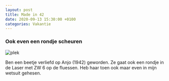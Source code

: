 ```yaml
---
layout: post
title: Made in 42
date: 2020-09-13 15:30:00 +0100
categories: Vakantie
---
```


### Ook even een rondje scheuren
![plek](http://prisse.net/anjo.jpg)  

Ben een beetje verliefd op Anjo (1942) geworden. Ze gaat ook een rondje in de Laser met ZW 6 op de fluessen.
Heb haar toen ook maar even in mijn wetsuit gehesen. 
